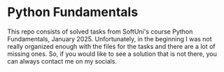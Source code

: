 # Python Fundamentals
This repo consists of solved tasks from SoftUni's course Python Fundamentals, January 2025.
Unfortunately, in the beginning I was not really organized enough with the files for the tasks and there are a lot of missing ones. So, if you would like to see a solution that is not there, you can always contact me on my socials. 
